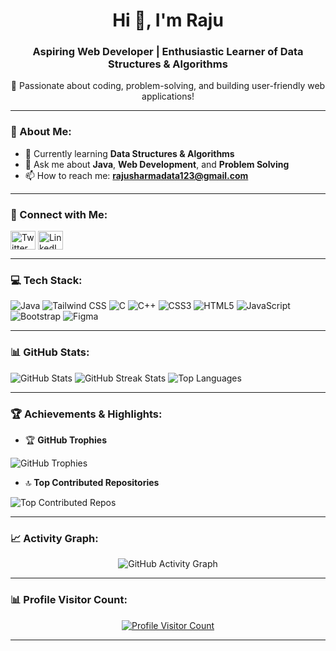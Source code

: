<h1 align="center">Hi 👋, I'm Raju</h1>
<h3 align="center">Aspiring Web Developer | Enthusiastic Learner of Data Structures & Algorithms</h3>

<p align="center">🌱 Passionate about coding, problem-solving, and building user-friendly web applications!</p>

---

### 🌟 About Me:
- 🌱 Currently learning **Data Structures & Algorithms**
- 💬 Ask me about **Java**, **Web Development**, and **Problem Solving**
- 📫 How to reach me: **rajusharmadata123@gmail.com**

---

### 🔗 Connect with Me:
<p align="left">
<a href="https://twitter.com/@rajusharma10939" target="_blank"><img align="center" src="https://raw.githubusercontent.com/rahuldkjain/github-profile-readme-generator/master/src/images/icons/Social/twitter.svg" alt="Twitter" height="30" width="40" /></a>
<a href="https://linkedin.com/in/raju-sharma-279b9a285" target="_blank"><img align="center" src="https://raw.githubusercontent.com/rahuldkjain/github-profile-readme-generator/master/src/images/icons/Social/linked-in-alt.svg" alt="LinkedIn" height="30" width="40" /></a>
</p>

---

### 💻 Tech Stack:
<p>
  <img src="https://img.shields.io/badge/java-%23ED8B00.svg?style=for-the-badge&logo=java&logoColor=white" alt="Java" />
  <img src="https://img.shields.io/badge/tailwindcss-%2338B2AC.svg?style=for-the-badge&logo=tailwind-css&logoColor=white" alt="Tailwind CSS" />
  <img src="https://img.shields.io/badge/c-%2300599C.svg?style=for-the-badge&logo=c&logoColor=white" alt="C" />
  <img src="https://img.shields.io/badge/c++-%2300599C.svg?style=for-the-badge&logo=c%2B%2B&logoColor=white" alt="C++" />
  <img src="https://img.shields.io/badge/css3-%231572B6.svg?style=for-the-badge&logo=css3&logoColor=white" alt="CSS3" />
  <img src="https://img.shields.io/badge/html5-%23E34F26.svg?style=for-the-badge&logo=html5&logoColor=white" alt="HTML5" />
  <img src="https://img.shields.io/badge/javascript-%23323330.svg?style=for-the-badge&logo=javascript&logoColor=%23F7DF1E" alt="JavaScript" />
  <img src="https://img.shields.io/badge/bootstrap-%238511FA.svg?style=for-the-badge&logo=bootstrap&logoColor=white" alt="Bootstrap" />
  <img src="https://img.shields.io/badge/figma-%23F24E1E.svg?style=for-the-badge&logo=figma&logoColor=white" alt="Figma" />
</p>

---

### 📊 GitHub Stats:
<p>
  <img src="https://github-readme-stats.vercel.app/api?username=Rajusharmadata&theme=radical&hide_border=false&include_all_commits=false&count_private=false" alt="GitHub Stats" />
  <img src="https://github-readme-streak-stats.herokuapp.com/?user=Rajusharmadata&theme=radical&hide_border=false" alt="GitHub Streak Stats" />
  <img src="https://github-readme-stats.vercel.app/api/top-langs/?username=Rajusharmadata&theme=radical&hide_border=false&include_all_commits=false&count_private=false&layout=compact" alt="Top Languages" />
</p>

---

### 🏆 Achievements & Highlights:
- 🏆 **GitHub Trophies**
<p>
  <img src="https://github-profile-trophy.vercel.app/?username=Rajusharmadata&theme=radical&no-frame=false&no-bg=false&margin-w=4" alt="GitHub Trophies" />
</p>

- 🔝 **Top Contributed Repositories**
<p>
  <img src="https://github-contributor-stats.vercel.app/api?username=Rajusharmadata&limit=5&theme=radical&combine_all_yearly_contributions=true" alt="Top Contributed Repos" />
</p>

---

### 📈 Activity Graph:
<div align="center">
  <picture>
    <source media="(prefers-color-scheme: dark)" srcset="https://raw.githubusercontent.com/tobiasmeyhoefer/tobiasmeyhoefer/output/github-snake-dark.svg" />
    <source media="(prefers-color-scheme: light)" srcset="https://raw.githubusercontent.com/tobiasmeyhoefer/tobiasmeyhoefer/output/github-snake.svg" />
    <img alt="GitHub Activity Graph" src="https://raw.githubusercontent.com/tobiasmeyhoefer/tobiasmeyhoefer/output/github-snake.svg" />
  </picture>
</div>

---

### 📊 Profile Visitor Count:
<p align="center">
  <a href="https://visitcount.itsvg.in">
    <img src="https://visitcount.itsvg.in/api?id=Rajusharmadata&icon=0&color=0" alt="Profile Visitor Count" />
  </a>
</p>

---

<!-- Proudly created with GPRM ( https://gprm.itsvg.in ) -->
